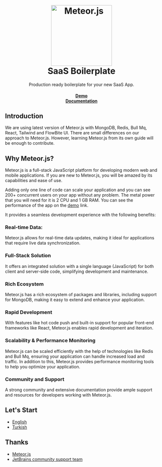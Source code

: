 <h1 align="center">
  <a href="https://meteor.com">
    <img alt="Meteor.js" src="https://dmtgy0px4zdqn.cloudfront.net/images/meteor-logo.webp" width="200" />
  </a>
  <br>
  SaaS Boilerplate
</h1>

<p align="center">
Production ready boilerplate for your new SaaS App.</p>

<h4 align="center">
    <a href="https://saas-boilerplate.meteorapp.com/">Demo</a><br>  
    <a href="https://github.com/guncebektas/saas-boilerplate">Documentation</a>
</h4>

## Introduction
We are using latest version of Meteor.js with MongoDB, Redis, Bull Mq, React, Tailwind and FlowBite UI.
There are small differences on our approach to Meteor.js. However, learning Meteor.js from its own guide will be
enough to contribute.

## Why Meteor.js?
Meteor.js is a full-stack JavaScript platform for developing modern web and mobile applications.
If you are new to Meteor.js, you will be amazed by its capabilities and ease of use.

Adding only one line of code can scale your application and you can see 200+ concurrent users on your app without any problem.
The metal power that you will need for it is 2 CPU and 1 GB RAM. You can see the performance of the app on the <a href="https://saas-boilerplate.meteorapp.com/">demo</a> link.

It provides a seamless development experience with the following benefits:

### Real-time Data: 
Meteor.js allows for real-time data updates, making it ideal for applications that require live data synchronization.

### Full-Stack Solution
It offers an integrated solution with a single language (JavaScript) for both client and server-side code, simplifying development and maintenance. 

### Rich Ecosystem
Meteor.js has a rich ecosystem of packages and libraries, including support for MongoDB, making it easy to extend and enhance your application.

### Rapid Development
With features like hot code push and built-in support for popular front-end frameworks like React, Meteor.js enables rapid development and iteration. 

### Scalability & Performance Monitoring
Meteor.js can be scaled efficiently with the help of technologies like Redis and Bull Mq, ensuring your application can handle increased load and traffic. 
In addition to this, Meteor.js provides performance monitoring tools to help you optimize your application.

### Community and Support
A strong community and extensive documentation provide ample support and resources for developers working with Meteor.js.

## Let's Start
- [English](https://github.com/guncebektas/saas-boilerplate/blob/main/README_EN.md)
- [Turkish](https://github.com/guncebektas/saas-boilerplate/blob/main/README_TR.md)

## Thanks
- [Meteor.js](https://meteor.com)
- [JetBrains community support team](https://www.jetbrains.com/)
